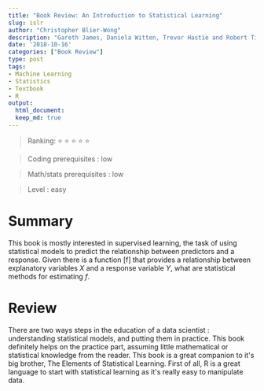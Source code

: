 ```yaml
---
title: "Book Review: An Introduction to Statistical Learning"
slug: islr
author: "Christopher Blier-Wong"
description: "Gareth James, Daniela Witten, Trevor Hastie and Robert Tibshirani"
date: '2018-10-16'
categories: ["Book Review"]
type: post
tags: 
- Machine Learning
- Statistics
- Textbook
- R
output:
  html_document:
  keep_md: true
---
```


  > Ranking: :star: :star: :star: :star: :star:

  > Coding prerequisites : low
  
  > Math/stats prerequisites : low
  
  > Level : easy
  

# Summary

This book is mostly interested in supervised learning, the task of 
using statistical models to predict the relationship between 
predictors and a response. Given there is a function \[f\] that 
provides a relationship between explanatory variables $X$ and a 
response variable $Y$, what are statistical methods for estimating 
$f$. 

# Review

There are two ways steps in the education of a data scientist :
understanding statistical models, and putting them in practice. 
This book definitely helps on the practice part, assuming little 
mathematical or statistical knowledge from the reader. This book 
is a great companion to it's big brother, The Elements of Statistical
Learning. First of all, R is a great language to start with 
statistical learning as it's really easy to manipulate data. 

